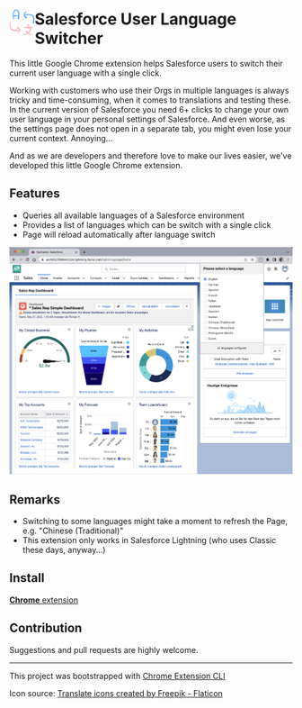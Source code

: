 # <img src="public/icons/icon_48.png" width="45" align="left"> Salesforce User Language Switcher

This little Google Chrome extension helps Salesforce users to switch their current user language with a single click. 

Working with customers who use their Orgs in multiple languages is always tricky and time-consuming, when it comes to translations and testing these.
In the current version of Salesforce you need 6+ clicks to change your own user language in your personal settings of Salesforce. 
And even worse, as the settings page does not open in a separate tab, you might even lose your current context. Annoying... 

And as we are developers and therefore love to make our lives easier, we've developed this little Google Chrome extension.

## Features

- Queries all available languages of a Salesforce environment
- Provides a list of languages which can be switch with a single click
- Page will reload automatically after language switch

![The extension in action](ExtensionInAction.png)

## Remarks

- Switching to some languages might take a moment to refresh the Page, e.g. "Chinese (Traditional)"
- This extension only works in Salesforce Lightning (who uses Classic these days, anyway...)

## Install

[**Chrome** extension]()

## Contribution

Suggestions and pull requests are highly welcome.

---

This project was bootstrapped with [Chrome Extension CLI](https://github.com/dutiyesh/chrome-extension-cli)

Icon source: <a href="https://www.flaticon.com/free-icons/translate" title="translate icons">Translate icons created by Freepik - Flaticon</a>